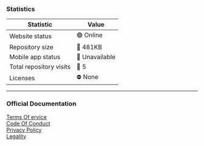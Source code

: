 ### Statistics
| Statistic | Value |
|----------|----------|
| Website status   | 🟢 Online   |
| Repository size   | 📁 481KB   |
| Mobile app status   | 📵 Unavailable   |
| Total repository visits   | 👀 5   |
| Licenses   | ⛔ None  |

---

### Official Documentation
[Terms Of ervice](https://google.com/404)  
[Code Of Conduct](https://google.com/404)  
[Privacy Policy](https://google.com/404)  
[Legality](https://google.com/404)  

